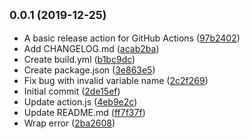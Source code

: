 ## <small>0.0.1 (2019-12-25)</small>

* A basic release action for GitHub Actions ([97b2402](https://github.com/sondreb/action-release/commit/97b2402))
* Add CHANGELOG.md ([acab2ba](https://github.com/sondreb/action-release/commit/acab2ba))
* Create build.yml ([b1bc9dc](https://github.com/sondreb/action-release/commit/b1bc9dc))
* Create package.json ([3e863e5](https://github.com/sondreb/action-release/commit/3e863e5))
* Fix bug with invalid variable name ([2c2f269](https://github.com/sondreb/action-release/commit/2c2f269))
* Initial commit ([2de15ef](https://github.com/sondreb/action-release/commit/2de15ef))
* Update action.js ([4eb9e2c](https://github.com/sondreb/action-release/commit/4eb9e2c))
* Update README.md ([ff7f37f](https://github.com/sondreb/action-release/commit/ff7f37f))
* Wrap error ([2ba2608](https://github.com/sondreb/action-release/commit/2ba2608))



